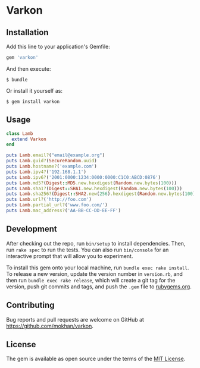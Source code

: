 # Varkon

## Installation

Add this line to your application's Gemfile:

```ruby
gem 'varkon'
```

And then execute:

    $ bundle

Or install it yourself as:

    $ gem install varkon

## Usage

```ruby
class Lamb
  extend Varkon
end

puts Lamb.email?("email@example.org")
puts Lamb.guid?(SecureRandom.uuid)
puts Lamb.hostname?('example.com')
puts Lamb.ipv4?('192.168.1.1')
puts Lamb.ipv6?('2001:0000:1234:0000:0000:C1C0:ABCD:0876')
puts Lamb.md5?(Digest::MD5.new.hexdigest(Random.new.bytes(100)))
puts Lamb.sha1?(Digest::SHA1.new.hexdigest(Random.new.bytes(100)))
puts Lamb.sha256?(Digest::SHA2.new(256).hexdigest(Random.new.bytes(100)))
puts Lamb.url?('http://foo.com')
puts Lamb.partial_url?('www.foo.com/')
puts Lamb.mac_address?('AA-BB-CC-DD-EE-FF')
```

## Development

After checking out the repo, run `bin/setup` to install dependencies. Then, run `rake spec` to run the tests. You can also run `bin/console` for an interactive prompt that will allow you to experiment.

To install this gem onto your local machine, run `bundle exec rake install`. To release a new version, update the version number in `version.rb`, and then run `bundle exec rake release`, which will create a git tag for the version, push git commits and tags, and push the `.gem` file to [rubygems.org](https://rubygems.org).

## Contributing

Bug reports and pull requests are welcome on GitHub at https://github.com/mokhan/varkon.

## License

The gem is available as open source under the terms of the [MIT License](https://opensource.org/licenses/MIT).
